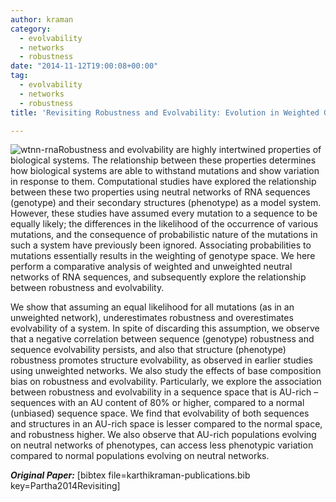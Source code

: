 ```yaml
---
author: kraman
category:
  - evolvability
  - networks
  - robustness
date: "2014-11-12T19:00:08+00:00"
tag:
  - evolvability
  - networks
  - robustness
title: 'Revisiting Robustness and Evolvability: Evolution in Weighted Genotype Spaces'

---
```

![wtnn-rna](/kraman/lab/wp-content/uploads/2015/01/wtnn-rna-300x195.png)Robustness and evolvability are highly intertwined properties of biological systems. The relationship between these properties determines how biological systems are able to withstand mutations and show variation in response to them. Computational studies have explored the relationship between these two properties using neutral networks of RNA sequences (genotype) and their secondary structures (phenotype) as a model system. However, these studies have assumed every mutation to a sequence to be equally likely; the differences in the likelihood of the occurrence of various mutations, and the consequence of probabilistic nature of the mutations in such a system have previously been ignored. Associating probabilities to mutations essentially results in the weighting of genotype space. We here perform a comparative analysis of weighted and unweighted neutral networks of RNA sequences, and subsequently explore the relationship between robustness and evolvability.

We show that assuming an equal likelihood for all mutations (as in an unweighted network), underestimates robustness and overestimates evolvability of a system. In spite of discarding this assumption, we observe that a negative correlation between sequence (genotype) robustness and sequence evolvability persists, and also that structure (phenotype) robustness promotes structure evolvability, as observed in earlier studies using unweighted networks. We also study the effects of base composition bias on robustness and evolvability. Particularly, we explore the association between robustness and evolvability in a sequence space that is AU-rich – sequences with an AU content of 80% or higher, compared to a normal (unbiased) sequence space. We find that evolvability of both sequences and structures in an AU-rich space is lesser compared to the normal space, and robustness higher. We also observe that AU-rich populations evolving on neutral networks of phenotypes, can access less phenotypic variation compared to normal populations evolving on neutral networks.

_**Original Paper:**_ \[bibtex file=karthikraman-publications.bib key=Partha2014Revisiting\]
